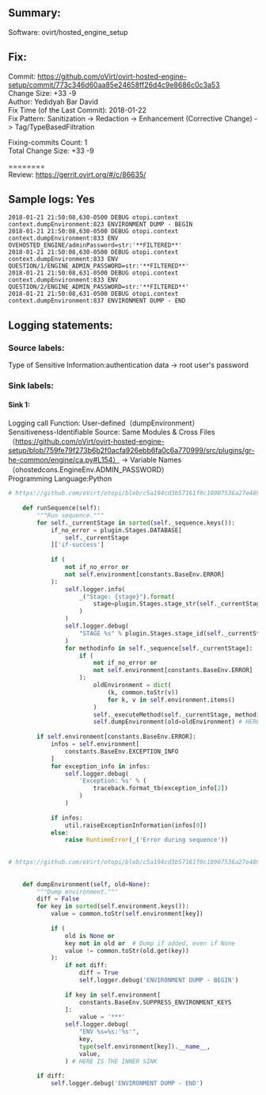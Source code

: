 ## Summary:  
Software: ovirt/hosted_engine_setup  
## Fix:  
Commit: https://github.com/oVirt/ovirt-hosted-engine-setup/commit/773c346d60aa85e24658ff26d4c9e8686c0c3a53  
Change Size: +33 -9  
Author: Yedidyah Bar David  
Fix Time (of the Last Commit): 2018-01-22  
Fix Pattern: Sanitization -> Redaction -> Enhancement (Corrective Change) -> Tag/TypeBasedFiltration  
  
Fixing-commits Count: 1  
Total Change Size: +33 -9  
  
========  
Review: https://gerrit.ovirt.org/#/c/86635/  
## Sample logs: Yes  
```  
2018-01-21 21:50:08,630-0500 DEBUG otopi.context context.dumpEnvironment:823 ENVIRONMENT DUMP - BEGIN  
2018-01-21 21:50:08,630-0500 DEBUG otopi.context context.dumpEnvironment:833 ENV OVEHOSTED_ENGINE/adminPassword=str:'**FILTERED**'  
2018-01-21 21:50:08,630-0500 DEBUG otopi.context context.dumpEnvironment:833 ENV QUESTION/1/ENGINE_ADMIN_PASSWORD=str:'**FILTERED**'  
2018-01-21 21:50:08,631-0500 DEBUG otopi.context context.dumpEnvironment:833 ENV QUESTION/2/ENGINE_ADMIN_PASSWORD=str:'**FILTERED**'  
2018-01-21 21:50:08,631-0500 DEBUG otopi.context context.dumpEnvironment:837 ENVIRONMENT DUMP - END  
```  
## Logging statements:  
### Source labels:  
Type of Sensitive Information:authentication data -> root user's password  
### Sink labels:  
#### Sink 1:  
Logging call Function:  User-defined（dumpEnvironment）  
Sensitiveness-Identifiable Source:  Same Modules & Cross Files（https://github.com/oVirt/ovirt-hosted-engine-setup/blob/759fe79f273b6b2f0acfa926ebb6fa0c6a770999/src/plugins/gr-he-common/engine/ca.py#L154） -> Variable Names（ohostedcons.EngineEnv.ADMIN_PASSWORD）  
Programming Language:Python  
```python  
# https://github.com/oVirt/otopi/blob/c5a194cd3b57161f0c10907536a27e489f2175e7/src/otopi/context.py#L722-L767  
  
    def runSequence(self):  
        """Run sequence."""  
        for self._currentStage in sorted(self._sequence.keys()):  
            if_no_error = plugin.Stages.DATABASE[  
                self._currentStage  
            ]['if-success']  
  
            if (  
                not if_no_error or  
                not self.environment[constants.BaseEnv.ERROR]  
            ):  
                self.logger.info(  
                    _("Stage: {stage}").format(  
                        stage=plugin.Stages.stage_str(self._currentStage),  
                    )  
                )  
                self.logger.debug(  
                    "STAGE %s" % plugin.Stages.stage_id(self._currentStage)  
                )  
                for methodinfo in self._sequence[self._currentStage]:  
                    if (  
                        not if_no_error or  
                        not self.environment[constants.BaseEnv.ERROR]  
                    ):  
                        oldEnvironment = dict(  
                            (k, common.toStr(v))  
                            for k, v in self.environment.items()  
                        )  
                        self._executeMethod(self._currentStage, methodinfo)  
                        self.dumpEnvironment(old=oldEnvironment) # HERE IS THE Sink 1  
  
        if self.environment[constants.BaseEnv.ERROR]:  
            infos = self.environment[  
                constants.BaseEnv.EXCEPTION_INFO  
            ]  
            for exception_info in infos:  
                self.logger.debug(  
                    'Exception: %s' % (  
                        traceback.format_tb(exception_info[2])  
                    )  
                )  
  
            if infos:  
                util.raiseExceptionInformation(infos[0])  
            else:  
                raise RuntimeError(_('Error during sequence'))  
  
  
# https://github.com/oVirt/otopi/blob/c5a194cd3b57161f0c10907536a27e489f2175e7/src/otopi/context.py#L810-L837  
  
  
    def dumpEnvironment(self, old=None):  
        """Dump environment."""  
        diff = False  
        for key in sorted(self.environment.keys()):  
            value = common.toStr(self.environment[key])  
  
            if (  
                old is None or  
                key not in old or  # Dump if added, even if None  
                value != common.toStr(old.get(key))  
            ):  
                if not diff:  
                    diff = True  
                    self.logger.debug('ENVIRONMENT DUMP - BEGIN')  
  
                if key in self.environment[  
                    constants.BaseEnv.SUPPRESS_ENVIRONMENT_KEYS  
                ]:  
                    value = '***'  
                self.logger.debug(  
                    "ENV %s=%s:'%s'",  
                    key,  
                    type(self.environment[key]).__name__,  
                    value,  
                ) # HERE IS THE INNER SINK  
  
        if diff:  
            self.logger.debug('ENVIRONMENT DUMP - END')                 
  
  
```  
